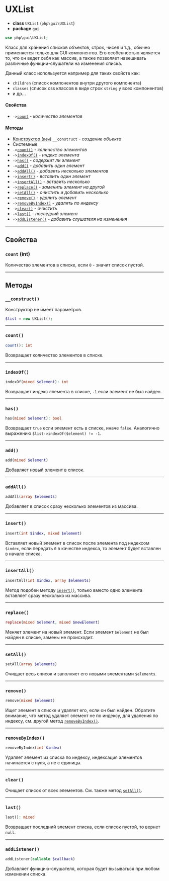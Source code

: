 # UXList

- **class** `UXList` (`php\gui\UXList`)
- **package** `gui`

```php
use php\gui\UXList;
```

Класс для хранения списков объектов, строк, чисел и т.д., обычно применяется только для GUI компонентов. Его особенностью является то, что он ведет себя как массив, а также позволяет навешивать различные функции-слушатели на изменения списка.

Данный класс используется например для таких свойств как:
- `children` (список компонентов внутри другого компонента)
- `classes` (список css классов в виде строк `string` у всех компонентов)
- и др...

#### Свойства
 - `->`[`count`](#count-int) - _количество элементов_

#### Методы
- [Конструктор (`new`)](#__construct) `__construct` - _создание объекта_
- Системные
 - `->`[`count()`](#count) - _количество элементов_
 - `->`[`indexOf()`](#indexof) - _индекс элемента_
 - `->`[`has()`](#has) - _содержит ли элемент_
 - `->`[`add()`](#add) - _добавить один элемент_
 - `->`[`addAll()`](#addall) - _добавить несколько элементов_
 - `->`[`insert()`](#insert) - _вставить один элемент_
 - `->`[`insertAll()`](#insertall) - _вставить несколько_
 - `->`[`replace()`](#replace) - _заменить элемент на другой_
 - `->`[`setAll()`](#setAll) - _очистить и добавить несколько_
 - `->`[`remove()`](#remove) - _удалить элемент_
 - `->`[`removeByIndex()`](#removebyindex) - _удалить по индексу_
 - `->`[`clear()`](#clear) - _очистить_
 - `->`[`last()`](#last) - _последний элемент_
 - `->`[`addListener()`](#addlistener) - _добавить слушателя на изменения_

---

## Свойства

### `count` (int)
Количество элементов в списке, если `0` - значит список пустой.

---

## Методы

### `__construct()`
Конструктор не имеет параметров. 
```php
$list = new UXList();
```

---

### `count()`
```php
count(): int
```
Возвращает количество элементов в списке.

---

### `indexOf()`
```php
indexOf(mixed $element): int
```
Возвращает индекс элемента в списке, `-1` если элемент не был найден.

---

### `has()`
```php
has(mixed $element): bool
```
Возвращает `true` если элемент есть в списке, иначе `false`. Аналогично выражению `$list->indexOf($element) != -1`.

---

### `add()`
```php
add(mixed $element)
```
Добавляет новый элемент в список.

---

### `addAll()`
```php
addAll(array $elements)
```
Добавляет в список сразу несколько элементов из массива.

---

### `insert()`
```php
insert(int $index, mixed $element)
```
Вставляет новый элемент в список после элемента под индексом `$index`, если передать `0` в качестве индекса, то элемент будет вставлен в начало списка.

---

### `insertAll()`
```php
insertAll(int $index, array $elements)
```
Метод подобен методу [`insert()`](#insert), только вместо одно элемента вставляет сразу несколько из массива.

---

### `replace()` 
```php
replace(mixed $element, mixed $newElement)
```
Меняет элемент на новый элемент. Если элемент `$element` не был найден в списке, замены не происходит.

---

### `setAll()`
```php
setAll(array $elements)
```
Очищает весь список и заполняет его новыми элементами `$elements`.

---

### `remove()`
```php
remove(mixed $element)
```
Ищет элемент в списке и удаляет его, если он был найден. Обратите внимание, что метод удаляет элемент не по индексу, для удаления по индексу, см. другой метод [`removeByIndex()`](#removebyindex).

---

### `removeByIndex()`
```php
removeByIndex(int $index)
```
Удаляет элемент из списка по индексу, индексация элементов начинается с нуля, а не с единицы.

---

### `clear()`
Очищает список от всех элементов. См. также метод [`setAll()`](#setall).

---

### `last()`
```php
last(): mixed
```
Возвращает последний элемент списка, если список пустой, то вернет `null`.

---

### `addListener()`
```php
addListener(callable $callback)
```
Добавляет функцию-слушателя, которая будет вызываться при любом изменении списка.